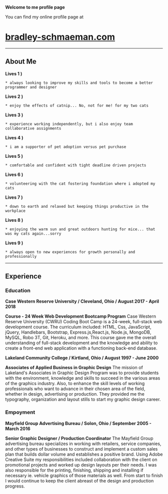 **Welcome to me profile page**

You can find my online profile page at

# [bradley-schmaeman.com](https://bradwayne.github.io/b_schmaeman_page/)

---

## About Me

**Lives 1 )**

    * always looking to improve my skills and tools to become a better programmer and designer

**Lives 2 )**

    * enjoy the effects of catnip... No, not for me! for my two cats

**Lives 3 )**

    * experience working independently, but i also enjoy team collaborative assignments

**Lives 4 )**

    * i am a supporter of pet adoption versus pet purchase

**Lives 5 )**

    * comfortable and confident with tight deadline driven projects

**Lives 6 )**

    * volunteering with the cat fostering foundation where i adopted my cats

**Lives 7 )**

    * down to earth and relaxed but keeping things productive in the workplace

**Lives 8 )**

    * enjoying the warm sun and great outdoors hunting for mice... that was my cats again...sorry

**Lives 9 )**

    * always open to new experiences for growth personally and professionally

---

## Experience

### Education

**Case Western Reserve University / Cleveland, Ohio / August 2017 - April 2018**

**__Course - 24 Week Web Development Bootcamp Program__**
    Case Western Reserve University (CWRU) Coding Boot Camp is a 24-week, full-stack web development course. The curriculum included: HTML, Css, JavaScript, jQuery, Handlebars, Bootstrap, Express.js,React.js, Node.js, MongoDB, MySQL, Robo 3T, Git, Heroku, and more. This course gave me the overall understanding of full-stack development and the knowledge and ability to create a front-end web application with a functioning back-end database.

**Lakeland Community College / Kirtland, Ohio / August 1997 - June 2000**
    
**__Associates of Applied Business in Graphic Design__**
    The mission of Lakeland's Associates in Graphic Design Program was to provide students with the environment, knowledge and skills to succeed in the various areas of the graphics industry. Also, to enhance the skill levels of working professionals who want to advance in their chosen area of the field, whether in design, advertising or production. They provided me the typography, organization and layout stills to start my graphic design career.

### Empoyment

**Mayfield Group Advertising Bureau / Solon, Ohio / September 2005 - March 2016**

**__Senior Graphic Designer / Production Coordinator__**
    The Mayfield Group advertising bureau specializes in working with retailers, service companies, and other types of businesses to construct and implement a custom sales plan that builds dollar volume and establishes a positive brand. Using Adobe Creative Suite my responsibilities included collaboration with the client on promotional projects and worked up design layouts per their needs. I was also responsible for the printing, finishing, shipping and installing if necessary ie. vehicle graphics of those materials as well. From start to finish I would continue to keep the client abreast of the design and production progress.
